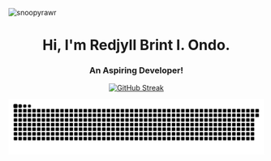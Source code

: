<p align="left"> <img src="https://komarev.com/ghpvc/?username=snoopyrawr&label=Profile%20views&color=840807&style=flat" alt="snoopyrawr" /> </p>

<h1 align="center">Hi, I'm Redjyll Brint I. Ondo.</h1>
<h3  align="center">An Aspiring Developer!</h3>

<p align="center">
  <a href="https://git.io/streak-stats">
    <img src="https://github-readme-streak-stats-gold-nine.vercel.app?user=Snoopyrawr&theme=shadow-red" alt="GitHub Streak" />
  </a>
</p>

<picture>
  <img alt="github-snake" src="github-user-contribution.svg" />
</picture>

